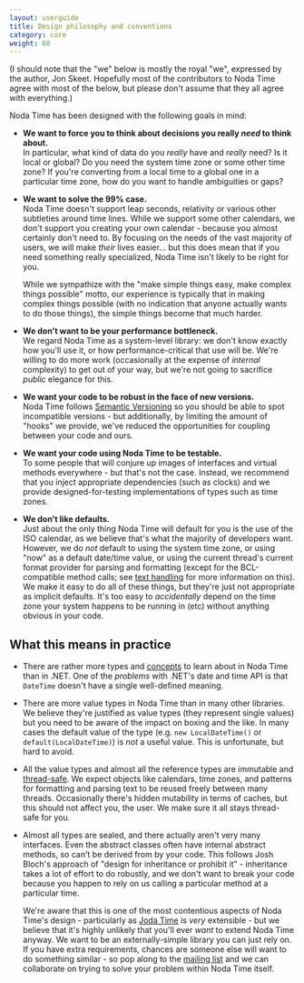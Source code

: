 ```yaml
---
layout: userguide
title: Design philosophy and conventions
category: core
weight: 60
---
```


(I should note that the "we" below is mostly the royal "we",
expressed by the author, Jon Skeet. Hopefully most of the
contributors to Noda Time agree with most of the below, but please
don't assume that they all agree with everything.)

Noda Time has been designed with the following goals in mind:

- **We want to force you to think about decisions you really *need* to
think about.**  
In particular, what kind of data do you *really* have
and *really* need? Is it local or global? Do you need the system
time zone or some other time zone? If you're converting from a local
time to a global one in a particular time zone, how do you want to
handle ambiguities or gaps?

- **We want to solve the 99% case.**  
Noda Time doesn't support leap
seconds, relativity or various other subtleties around time lines.
While we support some other calendars, we don't support you creating
your own calendar - because you almost certainly don't need to.
By focusing on the needs of the vast majority of users, we will make
*their* lives easier... but this does mean that if you need
something really specialized, Noda Time isn't likely to be right for
you.

  While we sympathize with the "make simple things easy, make
complex things possible" motto, our experience is typically that in
making complex things possible (with no indication that anyone
actually wants to do those things), the simple things become that
much harder.

- **We don't want to be your performance bottleneck.**  
We regard Noda Time as a system-level library: we don't know exactly
how you'll use it, or how performance-critical that use will be.
We're willing to do more work (occasionally at the expense of
*internal* complexity) to get out of your way, but we're not going
to sacrifice *public* elegance for this.

- **We want your code to be robust in the face of new versions.**  
Noda Time follows [Semantic Versioning][2] so you should be able to
spot incompatible versions - but additionally, by limiting the
amount of "hooks" we provide, we've reduced the opportunities for coupling between
your code and ours.

- **We want your code using Noda Time to be testable.**  
To some people that will conjure up images of interfaces and virtual
methods everywhere - but that's not the case. Instead, we recommend
that you inject appropriate dependencies (such as clocks) and we
provide designed-for-testing implementations of types such as time
zones.

- **We don't like defaults.**  
Just about the only thing Noda Time will default for you is the use
of the ISO calendar, as we believe that's what the majority of
developers want. However, we do *not* default to using the system
time zone, or using "now" as a default date/time value, or using
the current thread's current format provider for parsing and
formatting (except for the BCL-compatible method calls; see [text
handling][5] for more information on this).
  We make it easy to do all of these things, but they're just not
appropriate as implicit defaults. It's too easy to *accidentally*
depend on the time zone your system happens to be running in (etc)
without anything obvious in your code.

What this means in practice
---------------------------

- There are rather more types and [concepts][1] to learn about in
Noda Time than in .NET. One of the *problems* with .NET's date and
time API is that `DateTime` doesn't have a single well-defined
meaning.

- There are more value types in Noda Time than in many other
libraries. We believe they're justified as value types (they
represent single values) but you need to be aware of the impact on
boxing and the like. In many cases the default value of the type (e.g. `new
LocalDateTime()` or `default(LocalDateTime)`) is *not* a useful
value. This is unfortunate, but hard to avoid.

- All the value types and almost all the reference types are
immutable and [thread-safe](threading.html). We expect objects like calendars, time
zones, and patterns for formatting and parsing text to be reused
freely between many threads. Occasionally there's hidden mutability
in terms of caches, but this should not affect you, the user. We make sure it
all stays thread-safe for you.

- Almost all types are sealed, and there actually aren't very many
interfaces. Even the abstract classes often have internal abstract
methods, so can't be derived from by your code. This follows Josh
Bloch's approach of "design for inheritance or prohibit it" -
inheritance takes a lot of effort to do robustly, and we don't want
to break your code because you happen to rely on us calling a
particular method at a particular time.

  We're aware that this is one of the most contentious aspects of
Noda Time's design - particularly as [Joda Time][3] is *very*
extensible - but we believe that it's highly unlikely that you'll
ever *want* to extend Noda Time anyway. We want to be an
externally-simple library you can just rely on. If you have extra
requirements, chances are someone else will want to do something
similar - so pop along to the [mailing list][4] and we can collaborate on
trying to solve your problem within Noda Time itself.

[1]: concepts.html
[2]: http://semver.org/
[3]: http://www.joda.org/joda-time
[4]: http://groups.google.com/group/noda-time
[5]: text.html
